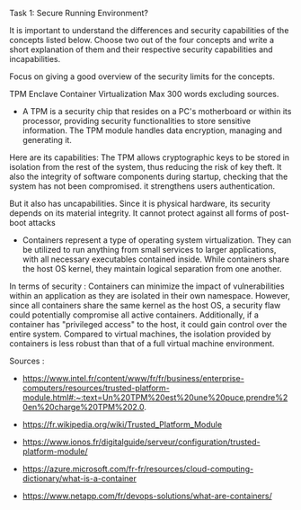 Task 1: Secure Running Environment?

It is important to understand the differences and security capabilities of the concepts listed below. Choose two out of the four concepts and write a short explanation of them and their respective security capabilities and incapabilities.

Focus on giving a good overview of the security limits for the concepts.

TPM
Enclave
Container
Virtualization
Max 300 words excluding sources.

- A TPM is a security chip that resides on a PC's motherboard or within its processor, providing security functionalities to store sensitive information. The TPM module handles data encryption, managing and generating it.

Here are its capabilities: The TPM allows cryptographic keys to be stored in isolation from the rest of the system, thus reducing the risk of key theft. It also the integrity of software components during startup, checking that the system has not been compromised. it strengthens users authentication.

But it also has uncapabilities. Since it is physical hardware, its security depends on its material integrity. It cannot protect against all forms of post-boot attacks


- Containers represent a type of operating system virtualization. They can be utilized to run anything from small services to larger applications, with all necessary executables contained inside. While containers share the host OS kernel, they maintain logical separation from one another.

In terms of security : 
Containers can minimize the impact of vulnerabilities within an application as they are isolated in their own namespace. 
However, since all containers share the same kernel as the host OS, a security flaw could potentially compromise all active containers. Additionally, if a container has "privileged access" to the host, it could gain control over the entire system. Compared to virtual machines, the isolation provided by containers is less robust than that of a full virtual machine environment.

Sources : 
- https://www.intel.fr/content/www/fr/fr/business/enterprise-computers/resources/trusted-platform-module.html#:~:text=Un%20TPM%20est%20une%20puce,prendre%20en%20charge%20TPM%202.0.
- https://fr.wikipedia.org/wiki/Trusted_Platform_Module
- https://www.ionos.fr/digitalguide/serveur/configuration/trusted-platform-module/

- https://azure.microsoft.com/fr-fr/resources/cloud-computing-dictionary/what-is-a-container
- https://www.netapp.com/fr/devops-solutions/what-are-containers/
